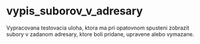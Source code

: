 # vypis_suborov_v_adresary

Vypracovana testovacia uloha, ktora ma pri opatovnom spusteni zobrazit subory v zadanom adresary, ktore boli pridane, upravene alebo vymazane.
